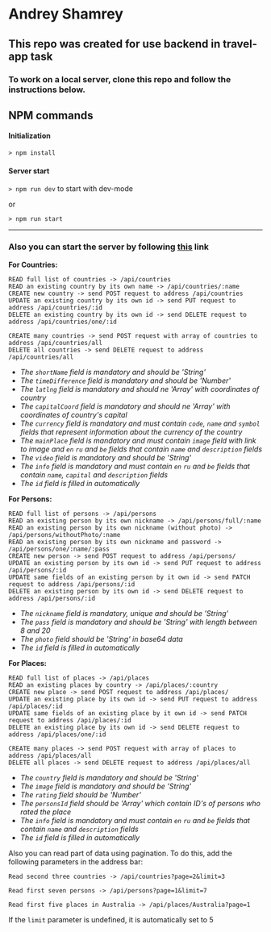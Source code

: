 # Andrey Shamrey

## This repo was created for use backend in travel-app task

### To work on a local server, clone this repo and follow the instructions below.

## NPM commands

#### Initialization
`> npm install`

#### Server start
`> npm run dev` to start with dev-mode 

or

`> npm run start`

--- 

### Also you can start the server by following [this](https://travel-app-back-113.herokuapp.com/) link 

__For Countries:__
```
READ full list of countries -> /api/countries
READ an existing country by its own name -> /api/countries/:name
CREATE new country -> send POST request to address /api/countries 
UPDATE an existing country by its own id -> send PUT request to address /api/countries/:id
DELETE an existing country by its own id -> send DELETE request to address /api/countries/one/:id

CREATE many countries -> send POST request with array of countries to address /api/countries/all
DELETE all countries -> send DELETE request to address /api/countries/all
```
 - _The `shortName` field is mandatory and should be 'String'_
 - _The `timeDifference` field is mandatory and should be 'Number'_
 - _The `latlng` field is mandatory and should ne 'Array' with coordinates of country_
 - _The `capitalCoord` field is mandatory and should ne 'Array' with coordinates of country's capital_
 - _The `currency` field is mandatory and must contain `code`, `name` and `symbol` fields that represent information about the currency of the country_
 - _The `mainPlace` field is mandatory and must contain `image` field with link to image and `en` `ru` and `be` fields that contain `name` and `description` fields_
 - _The `video` field is mandatory and should be 'String'_
 - _The `info` field is mandatory and must contain `en` `ru` and `be` fields that contain `name`, `capital` and `description` fields_
 - _The `id` field is filled in automatically_

__For Persons:__
```
READ full list of persons -> /api/persons
READ an existing person by its own nickname -> /api/persons/full/:name
READ an existing person by its own nickname (without photo) -> /api/persons/withoutPhoto/:name
READ an existing person by its own nickname and password -> /api/persons/one/:name/:pass
CREATE new person -> send POST request to address /api/persons/ 
UPDATE an existing person by its own id -> send PUT request to address /api/persons/:id
UPDATE same fields of an existing person by it own id -> send PATCH request to address /api/persons/:id
DELETE an existing person by its own id -> send DELETE request to address /api/persons/:id
```
 - _The `nickname` field is mandatory, unique and should be 'String'_
 - _The `pass` field is mandatory and should be 'String' with length between 8 and 20_
 - _The `photo` field should be 'String' in base64 data_
 - _The `id` field is filled in automatically_

__For Places:__
```
READ full list of places -> /api/places
READ an existing places by country -> /api/places/:country
CREATE new place -> send POST request to address /api/places/ 
UPDATE an existing place by its own id -> send PUT request to address /api/places/:id
UPDATE same fields of an existing place by it own id -> send PATCH request to address /api/places/:id
DELETE an existing place by its own id -> send DELETE request to address /api/places/one/:id

CREATE many places -> send POST request with array of places to address /api/places/all
DELETE all places -> send DELETE request to address /api/places/all
```
 - _The `country` field is mandatory and should be 'String'_
 - _The `image` field is mandatory and should be 'String'_
 - _The `rating` field should be 'Number'_
 - _The `personsId` field should be 'Array' which contain ID's of persons who rated the place_
 - _The `info` field is mandatory and must contain `en` `ru` and `be` fields that contain `name` and `description` fields_
 - _The `id` field is filled in automatically_

Also you can read part of data using pagination. To do this, add the following parameters in the address bar:

```
Read second three countries -> /api/countries?page=2&limit=3

Read first seven persons -> /api/persons?page=1&limit=7

Read first five places in Australia -> /api/places/Australia?page=1
```

If the `limit` parameter is undefined, it is automatically set to 5
